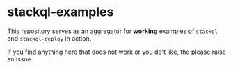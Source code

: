 
# stackql-examples

This repository serves as an aggregator for **working** examples of `stackql` and `stackql-deploy` in action.

If you find anything here that does not work or you do't like, the please raise an issue.


